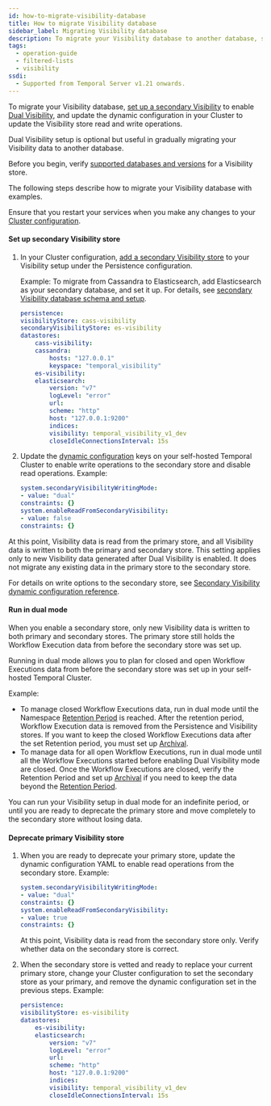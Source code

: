 ```yaml
---
id: how-to-migrate-visibility-database
title: How to migrate Visibility database
sidebar_label: Migrating Visibility database
description: To migrate your Visibility database to another database, set up a secondary Visibility to enable Dual Visibility, and update the dynamic configuration in your Cluster to update the Visibility store read and write operations.
tags:
  - operation-guide
  - filtered-lists
  - visibility
ssdi:
  - Supported from Temporal Server v1.21 onwards.
---
```


To migrate your Visibility database, [set up a secondary Visibility](/cluster-deployment-guide#set-up-secondary-visibility) to enable [Dual Visibility](/concepts/what-is-dual-visibility), and update the dynamic configuration in your Cluster to update the Visibility store read and write operations.

Dual Visibility setup is optional but useful in gradually migrating your Visibility data to another database.

Before you begin, verify [supported databases and versions](/cluster-deployment-guide#supported-databases) for a Visibility store.

The following steps describe how to migrate your Visibility database with examples.

Ensure that you restart your services when you make any changes to your [Cluster configuration](/concepts/what-is-cluster-configuration).

#### Set up secondary Visibility store

1. In your Cluster configuration, [add a secondary Visibility store](/references/configuration#secondaryvisibilitystore) to your Visibility setup under the Persistence configuration.

   Example: To migrate from Cassandra to Elasticsearch, add Elasticsearch as your secondary database, and set it up. For details, see [secondary Visibility database schema and setup](/cluster-deployment-guide#set-up-secondary-visibility).

   ```yaml
   persistence:
   visibilityStore: cass-visibility
   secondaryVisibilityStore: es-visibility
   datastores:
       cass-visibility:
       cassandra:
           hosts: "127.0.0.1"
           keyspace: "temporal_visibility"
       es-visibility:
       elasticsearch:
           version: "v7"
           logLevel: "error"
           url:
           scheme: "http"
           host: "127.0.0.1:9200"
           indices:
           visibility: temporal_visibility_v1_dev
           closeIdleConnectionsInterval: 15s
   ```

1. Update the [dynamic configuration](/clusters#dynamic-configuration) keys on your self-hosted Temporal Cluster to enable write operations to the secondary store and disable read operations.
   Example:

   ```yaml
   system.secondaryVisibilityWritingMode:
   - value: "dual"
   constraints: {}
   system.enableReadFromSecondaryVisibility:
   - value: false
   constraints: {}
   ```

At this point, Visibility data is read from the primary store, and all Visibility data is written to both the primary and secondary store.
This setting applies only to new Visibility data generated after Dual Visibility is enabled.
It does not migrate any existing data in the primary store to the secondary store.

For details on write options to the secondary store, see [Secondary Visibility dynamic configuration reference](/references/dynamic-configuration#secondary-visibility-settings).

#### Run in dual mode

When you enable a secondary store, only new Visibility data is written to both primary and secondary stores.
The primary store still holds the Workflow Execution data from before the secondary store was set up.

Running in dual mode allows you to plan for closed and open Workflow Executions data from before the secondary store was set up in your self-hosted Temporal Cluster.

Example:

- To manage closed Workflow Executions data, run in dual mode until the Namespace [Retention Period](/clusters#retention-period) is reached.
  After the retention period, Workflow Execution data is removed from the Persistence and Visibility stores.
  If you want to keep the closed Workflow Executions data after the set Retention period, you must set up [Archival](/cluster-deployment-guide#archival).
- To manage data for all open Workflow Executions, run in dual mode until all the Workflow Executions started before enabling Dual Visibility mode are closed.
  Once the Workflow Executions are closed, verify the Retention Period and set up [Archival](/cluster-deployment-guide#archival) if you need to keep the data beyond the [Retention Period](/clusters#retention-period).

You can run your Visibility setup in dual mode for an indefinite period, or until you are ready to deprecate the primary store and move completely to the secondary store without losing data.

#### Deprecate primary Visibility store

1. When you are ready to deprecate your primary store, update the dynamic configuration YAML to enable read operations from the secondary store.
   Example:

   ```yaml
   system.secondaryVisibilityWritingMode:
   - value: "dual"
   constraints: {}
   system.enableReadFromSecondaryVisibility:
   - value: true
   constraints: {}
   ```

   At this point, Visibility data is read from the secondary store only. Verify whether data on the secondary store is correct.

1. When the secondary store is vetted and ready to replace your current primary store, change your Cluster configuration to set the secondary store as your primary, and remove the dynamic configuration set in the previous steps.
   Example:

   ```yaml
   persistence:
   visibilityStore: es-visibility
   datastores:
       es-visibility:
       elasticsearch:
           version: "v7"
           logLevel: "error"
           url:
           scheme: "http"
           host: "127.0.0.1:9200"
           indices:
           visibility: temporal_visibility_v1_dev
           closeIdleConnectionsInterval: 15s
   ```
